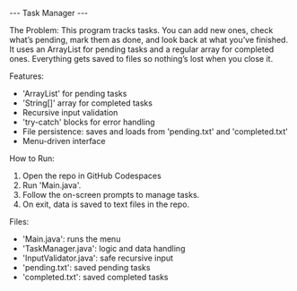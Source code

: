 --- Task Manager ---

The Problem:
This program tracks tasks. You can add new ones, check what’s pending, mark them as done, and look back at what you’ve finished. It uses an ArrayList for pending tasks and a regular array for completed ones. Everything gets saved to files so nothing’s lost when you close it.

 Features:
- 'ArrayList' for pending tasks
- 'String[]' array for completed tasks
- Recursive input validation
- 'try-catch' blocks for error handling
- File persistence: saves and loads from 'pending.txt' and 'completed.txt'
- Menu-driven interface

How to Run:
1. Open the repo in GitHub Codespaces
2. Run 'Main.java'.
3. Follow the on-screen prompts to manage tasks.
4. On exit, data is saved to text files in the repo.

Files:
- 'Main.java': runs the menu
- 'TaskManager.java': logic and data handling
- 'InputValidator.java': safe recursive input
- 'pending.txt': saved pending tasks
- 'completed.txt': saved completed tasks
